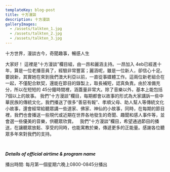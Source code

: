 ```yaml
---
templateKey: blog-post
title: 十方漫談
description: 十方漫談
galleryImages:
  - /assets/talkten_1.jpg
  - /assets/talkten_2.jpg
  - /assets/talkten_3.jpg
---
```

十方世界，漫談古今，奇聞趣事，暢感人生

大家好！ 這裡是“十方漫談”欄目組，由一昂和麗涵主持。一昂加入 4eb已經進十年，算是一位老播音員了，經驗非常豐富；麗涵呢，雖是一位新人，卻信心十足。要說新，其實她在來到我們澳大利亞以前，一直從事媒體工作。這兩位新老組合在一起，不僅配合默契，還能在節目的錄製上，取長補短，認真負責。由於准備充分，所以在短短的 45分鐘時間裡，涵蓋量非常大。除了音樂以外，基本上能包括 7個以上的故事。 我們“十方漫談”欄目，每期都會以故事的形式為大家講訴一些中華民族的傳統文化，我們播送了很多“善惡有報”、孝順父母、助人幫人等傳統文化小故事，還會經常給聽眾講一些道家、佛家、神仙的小故事，同時，在每期的節目裡，我們也會播送一些現代或近期在世界各地發生的奇聞、趣聞和感人事件等，並會選一些優美的音樂，供聽眾欣賞。   我們“十方漫談”欄目，希望通過節目的播送，在讓聽眾放鬆、享受的同時，也能寓教於樂，傳遞更多的正能量。感謝各位聽眾多年來對我們的支持。

 

***Details of official airtime & program name***

播出時間: 每月第一個星期六晚上0800-0845分播出